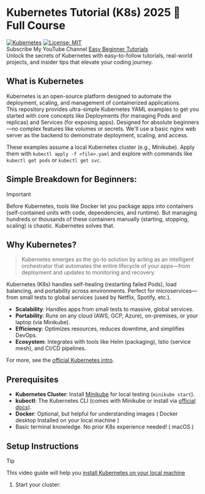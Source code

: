 # Kubernetes Tutorial (K8s) 2025 🚀 Full Course
[![Kubernetes](https://img.shields.io/badge/Kubernetes-v1.34-blue?logo=kubernetes)](https://kubernetes.io/docs/home/) [![License: MIT](https://img.shields.io/badge/License-MIT-yellow.svg)](https://opensource.org/licenses/MIT)  
Subscribe My YouTube Channel [Easy Beginner Tutorials](https://www.youtube.com/@CodeWith_Chandra)  
Unlock the secrets of Kubernetes with easy-to-follow tutorials, real-world projects, and insider tips that elevate your coding journey.

## What is Kubernetes
Kubernetes is an open-source platform designed to automate the deployment, scaling, and management of containerized applications.  
This repository provides ultra-simple Kubernetes YAML examples to get you started with core concepts like Deployments (for managing Pods and replicas) and Services (for exposing apps). Designed for absolute beginners—no complex features like volumes or secrets. We'll use a basic nginx web server as the backend to demonstrate deployment, scaling, and access.

These examples assume a local Kubernetes cluster (e.g., Minikube). Apply them with `kubectl apply -f <file>.yaml` and explore with commands like `kubectl get pods` or `kubectl get svc`.

## Simple Breakdown for Beginners:
> [!IMPORTANT]
> Before Kubernetes, tools like Docker let you package apps into containers (self-contained units with code, dependencies, and runtime). But managing hundreds or thousands of these containers manually (starting, stopping, scaling) is chaotic. Kubernetes solves that.

## Why Kubernetes?
> Kubernetes emerges as the go-to solution by acting as an intelligent orchestrator that automates the entire lifecycle of your apps—from deployment and updates to monitoring and recovery.

Kubernetes (K8s) handles self-healing (restarting failed Pods), load balancing, and portability across environments. Perfect for microservices—from small tests to global services (used by Netflix, Spotify, etc.).

- **Scalability**: Handles apps from small tests to massive, global services.
- **Portability**: Runs on any cloud (AWS, GCP, Azure), on-premises, or your laptop (via Minikube).
- **Efficiency**: Optimizes resources, reduces downtime, and simplifies DevOps.
- **Ecosystem**: Integrates with tools like Helm (packaging), Istio (service mesh), and CI/CD pipelines.

For more, see the [official Kubernetes intro](https://kubernetes.io/docs/tutorials/kubernetes-basics/).

## Prerequisites

- **Kubernetes Cluster**: Install [Minikube](https://minikube.sigs.k8s.io/docs/start/) for local testing (`minikube start`).
- **kubectl**: The Kubernetes CLI (comes with Minikube or install via [official docs](https://kubernetes.io/docs/tasks/tools/install-kubectl/)).
- **Docker**: Optional, but helpful for understanding images ( Docker desktop Installed on your local machine )
- Basic terminal knowledge. No prior K8s experience needed! ( macOS )

## Setup Instructions
> [!TIP]
> This video guide will help you [install Kubernetes on your local machine](https://youtu.be/DR736ESFs_U)  

1. Start your cluster:  




